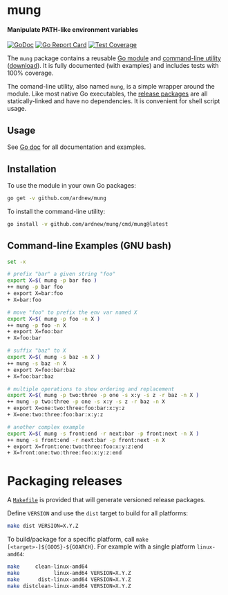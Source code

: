 [docimg]:https://godoc.org/github.com/ardnew/mung?status.svg
[docurl]:https://godoc.org/github.com/ardnew/mung
[repimg]:https://goreportcard.com/badge/github.com/ardnew/mung
[repurl]:https://goreportcard.com/report/github.com/ardnew/mung
[covimg]:https://img.shields.io/endpoint?url=https://gist.githubusercontent.com/ardnew/8642d8c0268d7a0f7e436e66dbdbbf88/raw/badge-mung-coverage.json
[covurl]:https://gist.githubusercontent.com/ardnew/8642d8c0268d7a0f7e436e66dbdbbf88/raw/badge-mung-coverage.json


[release packages]:https://github.com/ardnew/mung/releases
[download]:https://github.com/ardnew/mung/releases/latest

# mung
#### Manipulate PATH-like environment variables

[![GoDoc][docimg]][docurl] [![Go Report Card][repimg]][repurl] [![Test Coverage][covimg]][covurl]

The `mung` package contains a reusable [Go module](.) and [command-line utility](cmd/mung) ([download]).
It is fully documented (with examples) and includes tests with 100% coverage.

The comand-line utility, also named `mung`, is a simple wrapper around the module.
Like most native Go executables, the [release packages] are all statically-linked and have no dependencies.
It is convenient for shell script usage.

## Usage

See [Go doc](https://godoc.org/github.com/ardnew/mung) for all documentation and examples.

## Installation

To use the module in your own Go packages:

```sh
go get -v github.com/ardnew/mung
```

To install the command-line utility:

```sh
go install -v github.com/ardnew/mung/cmd/mung@latest
```

## Command-line Examples (GNU bash)

```sh
set -x

# prefix "bar" a given string "foo"
export X=$( mung -p bar foo )
++ mung -p bar foo
+ export X=bar:foo
+ X=bar:foo

# move "foo" to prefix the env var named X
export X=$( mung -p foo -n X )
++ mung -p foo -n X
+ export X=foo:bar
+ X=foo:bar

# suffix "baz" to X
export X=$( mung -s baz -n X )
++ mung -s baz -n X
+ export X=foo:bar:baz
+ X=foo:bar:baz

# multiple operations to show ordering and replacement
export X=$( mung -p two:three -p one -s x:y -s z -r baz -n X )
++ mung -p two:three -p one -s x:y -s z -r baz -n X
+ export X=one:two:three:foo:bar:x:y:z
+ X=one:two:three:foo:bar:x:y:z

# another complex example
export X=$( mung -s front:end -r next:bar -p front:next -n X )
++ mung -s front:end -r next:bar -p front:next -n X
+ export X=front:one:two:three:foo:x:y:z:end
+ X=front:one:two:three:foo:x:y:z:end
```

# Packaging releases

A [`Makefile`](Makefile) is provided that will generate versioned release packages.

Define `VERSION` and use the `dist` target to build for all platforms:

```sh
make dist VERSION=X.Y.Z
```

To build/package for a specific platform, call `make [<target>-]${GOOS}-${GOARCH}`. For example with a single platform `linux-amd64`:

```sh
make     clean-linux-amd64
make           linux-amd64 VERSION=X.Y.Z
make      dist-linux-amd64 VERSION=X.Y.Z
make distclean-linux-amd64 VERSION=X.Y.Z
